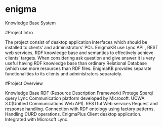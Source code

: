 # enigma
Knowledge Base System

#Project Intro

The project consist of desktop application interfaces which should be installed to clients’ and administrators’ PCs. EnigmaKB use Lync API , REST web services, RDF  knowledge base and semantics to effectively achieve clients’ targets. When considering ask question and give answer it is very useful having RDF knowledge base than ordinary Relational Database (which use more resources than RDF files.
EnigmaKB provides separate functionalities to its clients and administrators separately.

#Project Overview

Knowledge Base
RDF (Resource Description Framework)
Protege
Sparql query
Lync
Communication platform developed by Microsoft.
UCWA 3.0(Unified Communications Web API).
RESTful Web services
Request and response handling.
Connection with RDF ontology using factory patterns.
Handling CURD operations.
EnigmaPlus
Client desktop application.
Integrated with Microsoft Lync.


